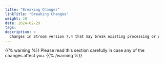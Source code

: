 ```yaml
---
title: "Breaking Changes"
linkTitle: "Breaking Changes"
weight: 30
date: 2024-02-29
tags: 
description: >
  Changes in Stroom version 7.4 that may break existing processing or ways of working.
---
```


{{% warning %}}
Please read this section carefully in case any of the changes affect you.
{{% /warning %}}

